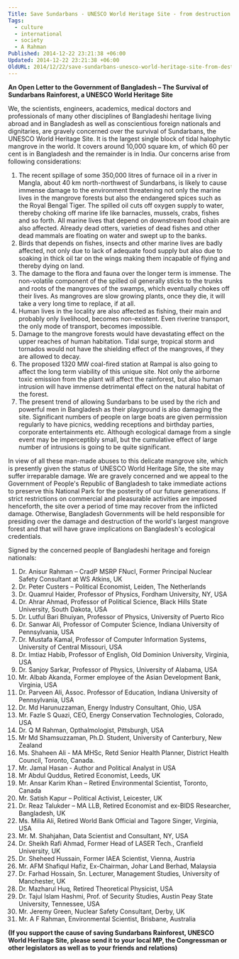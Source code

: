 ```yaml
---
Title: Save Sundarbans - UNESCO World Heritage Site - from destruction
Tags:
  - culture
  - international
  - society
  - A Rahman
Published: 2014-12-22 23:21:38 +06:00
Updated: 2014-12-22 23:21:38 +06:00
OldURL: 2014/12/22/save-sundarbans-unesco-world-heritage-site-from-destruction/
---
```


<strong>An Open Letter to the Government of Bangladesh – The Survival of Sundarbans Rainforest, a UNESCO World Heritage Site</strong>


We, the scientists, engineers, academics, medical doctors and professionals of many other disciplines of Bangladeshi heritage living abroad and in Bangladesh as well as conscientious foreign nationals and dignitaries, are gravely concerned over the survival of Sundarbans, the UNESCO World Heritage Site. It is the largest single block of tidal halophytic mangrove in the world. It covers around 10,000 square km, of which 60 per cent is in Bangladesh and the remainder is in India. Our concerns arise from following considerations:

1.	The recent spillage of some 350,000 litres of furnace oil in a river in Mangla, about 40 km north-northwest of Sundarbans, is likely to cause immense damage to the environment threatening not only the marine lives in the mangrove forests but also the endangered spices such as the Royal Bengal Tiger. The spilled oil cuts off oxygen supply to water, thereby choking off marine life like barnacles, mussels, crabs, fishes and so forth. All marine lives that depend on downstream food chain are also affected. Already dead otters, varieties of dead fishes and other dead mammals are floating on water and swept up to the banks.
2.	Birds that depends on fishes, insects and other marine lives are badly affected, not only due to lack of adequate food supply but also due to soaking in thick oil tar on the wings making them incapable of flying and thereby dying on land.  
3.	The damage to the flora and fauna over the longer term is immense. The non-volatile component of the spilled oil generally sticks to the trunks and roots of the mangroves of the swamps, which eventually chokes off their lives. As mangroves are slow growing plants, once they die, it will take a very long time to replace, if at all.
4.	Human lives in the locality are also affected as fishing, their main and probably only livelihood, becomes non-existent. Even riverine transport, the only mode of transport, becomes impossible. 
5.	Damage to the mangrove forests would have devastating effect on the upper reaches of human habitation. Tidal surge, tropical storm and tornados would not have the shielding effect of the mangroves, if they are allowed to decay.
6.	The proposed 1320 MW coal-fired station at Rampal is also going to affect the long term viability of this unique site. Not only the airborne toxic emission from the plant will affect the rainforest, but also human intrusion will have immense detrimental effect on the natural habitat of the forest.
7.	The present trend of allowing Sundarbans to be used by the rich and powerful men in Bangladesh as their playground is also damaging the site. Significant numbers of people on large boats are given permission regularly to have picnics, wedding receptions and birthday parties, corporate entertainments etc. Although ecological damage from a single event may be imperceptibly small, but the cumulative effect of large number of intrusions is going to be quite significant.

In view of all these man-made abuses to this delicate mangrove site, which is presently given the status of UNESCO World Heritage Site, the site may suffer irreparable damage. We are gravely concerned and we appeal to the Government of People's Republic of Bangladesh to take immediate actions to preserve this National Park for the posterity of our future generations. If strict restrictions on commercial and pleasurable activities are imposed henceforth, the site over a period of time may recover from the inflicted damage. Otherwise, Bangladesh Governments will be held responsible for presiding over the damage and destruction of the world's largest mangrove forest and that will have grave implications on Bangladesh's ecological credentials.


Signed by the concerned people of Bangladeshi heritage and foreign nationals:

1.	Dr. Anisur Rahman – CradP MSRP FNucI, Former Principal Nuclear Safety Consultant at WS Atkins, UK
2.	Dr. Peter Custers – Political Economist, Leiden, The Netherlands
3.	Dr. Quamrul Haider, Professor of Physics, Fordham University, NY, USA
4.	Dr. Ahrar Ahmad, Professor of Political Science, Black Hills State University, South Dakota, USA
5.	Dr. Lutful Bari Bhuiyan, Professor of Physics, University of Puerto Rico
6.	Dr. Sanwar Ali, Professor of Computer Science, Indiana University of Pennsylvania, USA
7.	Dr. Mustafa Kamal, Professor of Computer Information Systems, University of Central Missouri, USA
8.	Dr. Imtiaz Habib, Professor of English, Old Dominion University, Virginia, USA
9.	Dr. Sanjoy Sarkar, Professor of Physics, University of Alabama, USA
10.	Mr. Albab Akanda, Former employee of the Asian Development Bank, Virginia, USA
11.	Dr. Parveen Ali, Assoc. Professor of Education, Indiana University of Pennsylvania, USA
12.	Dr. Md Harunuzzaman, Energy Industry Consultant, Ohio, USA
13.	Mr. Fazle S Quazi, CEO, Energy Conservation Technologies, Colorado, USA
14.	Dr. Q M Rahman, Opthalmologist, Pittsburgh, USA
15.	Mr Md Shamsuzzaman, Ph.D. Student, University of Canterbury, New Zealand
16.	Ms. Shaheen Ali - MA MHSc, Retd Senior Health Planner, District Health Council, Toronto, Canada.
17.	Mr. Jamal Hasan - Author and Political Analyst in USA
18.	Mr Abdul Quddus, Retired Economist, Leeds, UK
19.	Mr. Ansar Karim Khan – Retired Environmental Scientist, Toronto, Canada
20.	Mr. Satish Kapur – Political Activist, Leicester, UK
21.	Dr. Reaz Talukder – MA LLB, Retired Economist and ex-BIDS Researcher, Bangladesh, UK
22.	Ms. Milia Ali, Retired World Bank Official and Tagore Singer, Virginia, USA
23.	Mr. M. Shahjahan, Data Scientist and Consultant, NY, USA
24.	Dr. Sheikh Rafi Ahmad, Former Head of LASER Tech., Cranfield University, UK
25.	Dr. Sheheed Hussain, Former IAEA Scientist, Vienna, Austria
26.	Mr. AFM Shafiqul Hafiz, Ex-Chairman, Johar Land Berhad, Malaysia
27.	Dr. Farhad Hossain, Sn. Lecturer, Management Studies, University of Manchester, UK
28.	Dr. Mazharul Huq, Retired Theoretical Physicist, USA
29.	Dr. Tajul Islam Hashmi, Prof. of Security Studies, Austin Peay State University, Tennessee, USA
30.	Mr. Jeremy Green, Nuclear Safety Consultant, Derby, UK
31.	Mr. A F Rahman, Environmental Scientist, Brisbane, Australia

<strong>(If you support the cause of saving Sundarbans Rainforest, UNESCO World Heritage Site, please send it to your local MP, the Congressman or other legislators as well as to your friends and relations)   
</strong>

<blockquote></blockquote>


